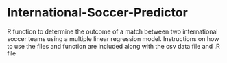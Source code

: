 # International-Soccer-Predictor
R function to determine the outcome of a match between two international soccer teams using a multiple linear regression model. 
Instructions on how to use the files and function are included along with the csv data file and .R file
